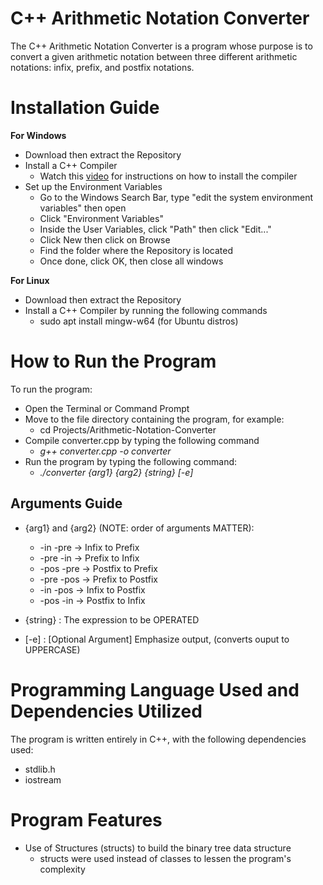 # C++ Arithmetic Notation Converter

The C++ Arithmetic Notation Converter is a program whose purpose is to convert a given arithmetic notation between three different arithmetic notations: infix, prefix, and postfix notations.

# Installation Guide

**For Windows**
* Download then extract the Repository
* Install a C++ Compiler
    * Watch this [video](https://www.youtube.com/watch?v=oC69vlWofJQ) for instructions on how to install the compiler
* Set up the Environment Variables 
    * Go to the Windows Search Bar, type "edit the system environment variables" then open
    * Click "Environment Variables"
    * Inside the User Variables, click "Path" then click "Edit..."
    * Click New then click on Browse
    * Find the folder where the Repository is located
    * Once done, click OK, then close all windows

**For Linux**
* Download then extract the Repository
* Install a C++ Compiler by running the following commands
    * sudo apt install mingw-w64 (for Ubuntu distros)

# How to Run the Program

To run the program:

* Open the Terminal or Command Prompt
* Move to the file directory containing the program, for example:
    * cd Projects/Arithmetic-Notation-Converter
* Compile converter.cpp by typing the following command
    * *g++ converter.cpp -o converter*
* Run the program by typing the following command:
    * *./converter {arg1} {arg2} {string} [-e]*

## Arguments Guide
* {arg1} and {arg2} (NOTE: order of arguments MATTER):
    * -in   -pre     -> Infix to Prefix
    * -pre  -in      -> Prefix to Infix
    * -pos  -pre     -> Postfix to Prefix
    * -pre  -pos     -> Prefix to Postfix
    * -in   -pos     -> Infix to Postfix
    * -pos  -in      -> Postfix to Infix

* {string}           : The expression to be OPERATED

* [-e]               : [Optional Argument] Emphasize output, (converts ouput to UPPERCASE)

# Programming Language Used and Dependencies Utilized

The program is written entirely in C++, with the following dependencies used:
* stdlib.h 
* iostream 

# Program Features

* Use of Structures (structs) to build the binary tree data structure
    * structs were used instead of classes to lessen the program's complexity